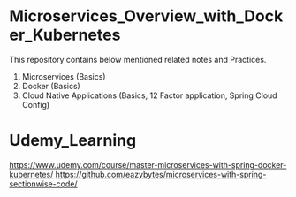 # Microservices_Overview_with_Docker_Kubernetes

This repository contains below mentioned related notes and Practices.
1. Microservices (Basics)
2. Docker (Basics)
3. Cloud Native Applications (Basics, 12 Factor application, Spring Cloud Config)

# Udemy_Learning
https://www.udemy.com/course/master-microservices-with-spring-docker-kubernetes/
https://github.com/eazybytes/microservices-with-spring-sectionwise-code/

